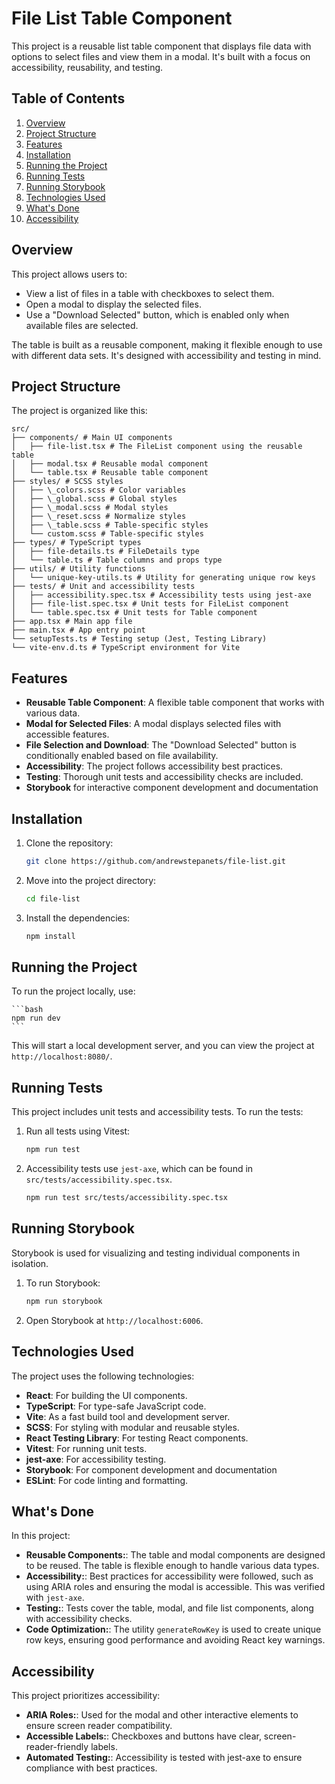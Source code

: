# File List Table Component

This project is a reusable list table component that displays file data with options to select files and view them in a modal. It's built with a focus on accessibility, reusability, and testing.

## Table of Contents

1. [Overview](#overview)
2. [Project Structure](#project-structure)
3. [Features](#features)
4. [Installation](#installation)
5. [Running the Project](#running-the-project)
6. [Running Tests](#running-tests)
7. [Running Storybook](#running-storybook)
8. [Technologies Used](#technologies-used)
9. [What's Done](#whats-done)
10. [Accessibility](#accessibility)

## Overview

This project allows users to:

- View a list of files in a table with checkboxes to select them.
- Open a modal to display the selected files.
- Use a "Download Selected" button, which is enabled only when available files are selected.

The table is built as a reusable component, making it flexible enough to use with different data sets. It's designed with accessibility and testing in mind.

## Project Structure

The project is organized like this:
```
src/
├── components/ # Main UI components
│   ├── file-list.tsx # The FileList component using the reusable table
│   ├── modal.tsx # Reusable modal component
│   └── table.tsx # Reusable table component
├── styles/ # SCSS styles
│   ├── \_colors.scss # Color variables
│   ├── \_global.scss # Global styles
│   ├── \_modal.scss # Modal styles
│   ├── \_reset.scss # Normalize styles
│   ├── \_table.scss # Table-specific styles
│   └── custom.scss # Table-specific styles
├── types/ # TypeScript types
│   ├── file-details.ts # FileDetails type
│   └── table.ts # Table columns and props type
├── utils/ # Utility functions
│   └── unique-key-utils.ts # Utility for generating unique row keys
├── tests/ # Unit and accessibility tests
│   ├── accessibility.spec.tsx # Accessibility tests using jest-axe
│   ├── file-list.spec.tsx # Unit tests for FileList component
│   └── table.spec.tsx # Unit tests for Table component
├── app.tsx # Main app file
├── main.tsx # App entry point
└── setupTests.ts # Testing setup (Jest, Testing Library)
└── vite-env.d.ts # TypeScript environment for Vite
```
## Features

- **Reusable Table Component**: A flexible table component that works with various data.
- **Modal for Selected Files**: A modal displays selected files with accessible features.
- **File Selection and Download**: The "Download Selected" button is conditionally enabled based on file availability.
- **Accessibility**: The project follows accessibility best practices.
- **Testing**: Thorough unit tests and accessibility checks are included.
- **Storybook** for interactive component development and documentation

## Installation

1. Clone the repository:

   ```bash
   git clone https://github.com/andrewstepanets/file-list.git
   ```

2. Move into the project directory:

   ```bash
   cd file-list
   ```

3. Install the dependencies:
   ```bash
   npm install
   ```

## Running the Project

To run the project locally, use:

    ```bash
    npm run dev
    ```

This will start a local development server, and you can view the project at `http://localhost:8080/`.

## Running Tests

This project includes unit tests and accessibility tests. To run the tests:

1. Run all tests using Vitest:

   ```bash
   npm run test
   ```

2. Accessibility tests use `jest-axe`, which can be found in `src/tests/accessibility.spec.tsx`.
   ```bash
   npm run test src/tests/accessibility.spec.tsx
   ```

## Running Storybook

Storybook is used for visualizing and testing individual components in isolation.

1. To run Storybook:

   ```bash
   npm run storybook
   ```

2. Open Storybook at `http://localhost:6006`.

## Technologies Used

The project uses the following technologies:

- **React**: For building the UI components.
- **TypeScript**: For type-safe JavaScript code.
- **Vite**: As a fast build tool and development server.
- **SCSS**: For styling with modular and reusable styles.
- **React Testing Library**: For testing React components.
- **Vitest**: For running unit tests.
- **jest-axe**: For accessibility testing.
- **Storybook**: For component development and documentation
- **ESLint**: For code linting and formatting.

## What's Done

In this project:

- **Reusable Components:**: The table and modal components are designed to be reused. The table is flexible enough to handle various data types.
- **Accessibility:**: Best practices for accessibility were followed, such as using ARIA roles and ensuring the modal is accessible. This was verified with `jest-axe`.
- **Testing:**: Tests cover the table, modal, and file list components, along with accessibility checks.
- **Code Optimization:**: The utility `generateRowKey` is used to create unique row keys, ensuring good performance and avoiding React key warnings.

## Accessibility

This project prioritizes accessibility:

- **ARIA Roles:**: Used for the modal and other interactive elements to ensure screen reader compatibility.
- **Accessible Labels:**: Checkboxes and buttons have clear, screen-reader-friendly labels.
- **Automated Testing:**: Accessibility is tested with jest-axe to ensure compliance with best practices.
